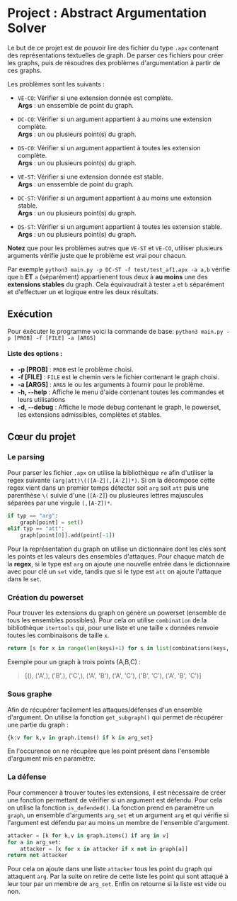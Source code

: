 # Project : Abstract Argumentation Solver

Le but de ce projet est de pouvoir lire des fichier du type `.apx` contenant des représentations textuelles de graph. De parser ces fichiers pour créer les graphs, puis de résoudres des problèmes d'argumentation à partir de ces graphs.

Les problèmes sont les suivants :
 - `VE-CO`: Vérifier si une extension donnée est complète.<br>
 **Args** : un enssemble de point du graph.


 - `DC-CO`: Vérifier si un argument appartient à au moins une extension complète. <br>
 **Args** : un ou plusieurs point(s) du graph.


 - `DS-CO`: Vérifier si un argument appartient à toutes les extension complète.<br>
 **Args** : un ou plusieurs point(s) du graph.


 - `VE-ST`: Vérifier si une extension donnée est stable.<br>
 **Args** : un enssemble de point du graph.

 - `DC-ST`: Vérifier si un argument appartient à au moins une extension stable.<br>
 **Args** : un ou plusieurs point(s) du graph.<br>

 - `DS-ST`: Vérifier si un argument appartient à toutes les extension stable.<br>
 **Args** : un ou plusieurs point(s) du graph.


**Notez** que pour les problèmes autres que `VE-ST` et `VE-CO`, utiliser plusieurs arguments vérifie juste que le problème est vrai pour chacun. 

Par exemple `python3 main.py -p DC-ST -f test/test_af1.apx -a a,b` vérifie que `b`  **ET**  `a` (séparément) appartienent tous deux à **au moins** une des **extensions stables** du graph. Cela équivaudrait à tester `a` et `b` séparément et d'effectuer un et logique entre les deux résultats.

## Exécution

Pour éxécuter le programme voici la commande de base:
`python3 main.py -p [PROB] -f [FILE] -a [ARGS]`
#### Liste des options :
 - **-p  [PROB]** : `PROB` est le problème choisi.
 - **-f  [FILE]** : `FILE` est le chemin vers le fichier contenant le graph choisi.
 - **-a  [ARGS]** : `ARGS` le ou les arguments à fournir pour le problème.
 - **-h, --help** : Affiche le menu d'aide contenant toutes les commandes et leurs utilisations
 - **-d, --debug** : Affiche le mode debug contenant le graph, le powerset, les extensions admissibles, complètes et stables.


## Cœur du projet
### Le parsing
Pour parser les fichier `.apx` on utilise la bibliothèque `re` afin d'utiliser la regex suivante `(arg|att)\(([A-Z](,[A-Z])*)`. Si on la décompose cette regex vient dans un premier temps détecter soit `arg` soit `att` puis une parenthèse `\(` suivie d'une (`[A-Z]`) ou plusieures lettres majuscules séparées par une virgule `(,[A-Z])*`.

```python
if typ == "arg":
    graph[point] = set()
elif typ == "att":
    graph[point[0]].add(point[-1])
```
Pour la représentation du graph on utilise un dictionnaire dont les clés sont les points et les valeurs des ensembles d'attaques. Pour chaque match de la **regex**, si le type est `arg` on ajoute une nouvelle entrée dans le dictionnaire avec pour clé un `set` vide, tandis que si le type est `att` on ajoute l'attaque dans le `set`.

### Création du powerset
Pour trouver les extensions du graph on génère un powerset (ensemble de tous les ensembles possibles). Pour cela on utilise `combination` de la bibliothèque `itertools` qui, pour une liste et une taille `x` données renvoie toutes les combinaisons de taille `x`.
```python
return [s for x in range(len(keys)+1) for s in list(combinations(keys, x))]
```
Exemple pour un graph à trois points (A,B,C) :
>[(), ('A',), ('B',), ('C',), ('A', 'B'), ('A', 'C'), ('B', 'C'), ('A', 'B', 'C')]

### Sous graphe
Afin de récupérer facilement les attaques/défenses d'un ensemble d'argument. On utilise la fonction `get_subgraph()` qui permet de récupérer une partie du graph :
```python
{k:v for k,v in graph.items() if k in arg_set}
```
En l'occurence on ne récupère que les point présent dans l'ensemble d'argument mis en paramètre.

### La défense
Pour commencer à trouver toutes les extensions, il est nécessaire de créer une fonction permettant de vérifier si un argument est défendu. Pour cela on utilise la fonction `is_defended()`. La fonction prend en paramètre un `graph`, un ensemble d'arguments `arg_set` et un argument `arg` et qui vérifie si l'argument est défendu par au moins un membre de l'ensemble d'argument.
```python
attacker = [k for k,v in graph.items() if arg in v]
for a in arg_set:
    attacker = [x for x in attacker if x not in graph[a]]
return not attacker
```
Pour cela on ajoute dans une liste `attacker` tous les point du graph qui attaquent `arg`. Par la suite on retire de cette liste les point qui sont attaqué à leur tour par un membre de `arg_set`. Enfin on retourne si la liste est vide ou non.

<!-- is_defended(graph: dict, arg_set:set, arg:str)                               
is_admissible(graph: dict, arg_set: set)
is_complete(graph: dict, arg_set: set)
is_stable(graph: dict, arg_set: set)
class HandleException(Exception)
handle_entries() -->


<!-- ### Road Map
- [x] Ecriture de message  -->


